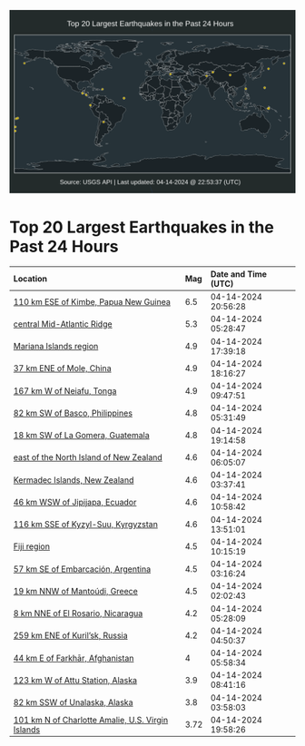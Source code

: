 ![Map](./map.png)

# Top 20 Largest Earthquakes in the Past 24 Hours

| Location | Mag | Date and Time (UTC) |
|:---|:---|:---|
| [110 km ESE of Kimbe, Papua New Guinea](https://earthquake.usgs.gov/earthquakes/eventpage/us7000mc2t) | 6.5 | 04-14-2024 20:56:28 |
| [central Mid-Atlantic Ridge](https://earthquake.usgs.gov/earthquakes/eventpage/us7000mc01) | 5.3 | 04-14-2024 05:28:47 |
| [Mariana Islands region](https://earthquake.usgs.gov/earthquakes/eventpage/us7000mc29) | 4.9 | 04-14-2024 17:39:18 |
| [37 km ENE of Mole, China](https://earthquake.usgs.gov/earthquakes/eventpage/us7000mc2b) | 4.9 | 04-14-2024 18:16:27 |
| [167 km W of Neiafu, Tonga](https://earthquake.usgs.gov/earthquakes/eventpage/us7000mc13) | 4.9 | 04-14-2024 09:47:51 |
| [82 km SW of Basco, Philippines](https://earthquake.usgs.gov/earthquakes/eventpage/us7000mc02) | 4.8 | 04-14-2024 05:31:49 |
| [18 km SW of La Gomera, Guatemala](https://earthquake.usgs.gov/earthquakes/eventpage/us7000mc2f) | 4.8 | 04-14-2024 19:14:58 |
| [east of the North Island of New Zealand](https://earthquake.usgs.gov/earthquakes/eventpage/us7000mc0b) | 4.6 | 04-14-2024 06:05:07 |
| [Kermadec Islands, New Zealand](https://earthquake.usgs.gov/earthquakes/eventpage/us7000mbzq) | 4.6 | 04-14-2024 03:37:41 |
| [46 km WSW of Jipijapa, Ecuador](https://earthquake.usgs.gov/earthquakes/eventpage/us7000mc1b) | 4.6 | 04-14-2024 10:58:42 |
| [116 km SSE of Kyzyl-Suu, Kyrgyzstan](https://earthquake.usgs.gov/earthquakes/eventpage/us7000mc1p) | 4.6 | 04-14-2024 13:51:01 |
| [Fiji region](https://earthquake.usgs.gov/earthquakes/eventpage/us7000mc17) | 4.5 | 04-14-2024 10:15:19 |
| [57 km SE of Embarcación, Argentina](https://earthquake.usgs.gov/earthquakes/eventpage/us7000mbzi) | 4.5 | 04-14-2024 03:16:24 |
| [19 km NNW of Mantoúdi, Greece](https://earthquake.usgs.gov/earthquakes/eventpage/us7000mbz7) | 4.5 | 04-14-2024 02:02:43 |
| [8 km NNE of El Rosario, Nicaragua](https://earthquake.usgs.gov/earthquakes/eventpage/us7000mc00) | 4.2 | 04-14-2024 05:28:09 |
| [259 km ENE of Kuril’sk, Russia](https://earthquake.usgs.gov/earthquakes/eventpage/us7000mbzv) | 4.2 | 04-14-2024 04:50:37 |
| [44 km E of Farkhār, Afghanistan](https://earthquake.usgs.gov/earthquakes/eventpage/us7000mc0a) | 4 | 04-14-2024 05:58:34 |
| [123 km W of Attu Station, Alaska](https://earthquake.usgs.gov/earthquakes/eventpage/us7000mc0u) | 3.9 | 04-14-2024 08:41:16 |
| [82 km SSW of Unalaska, Alaska](https://earthquake.usgs.gov/earthquakes/eventpage/ak0244tpk6q6) | 3.8 | 04-14-2024 03:58:03 |
| [101 km N of Charlotte Amalie, U.S. Virgin Islands](https://earthquake.usgs.gov/earthquakes/eventpage/pr2024105001) | 3.72 | 04-14-2024 19:58:26 |
